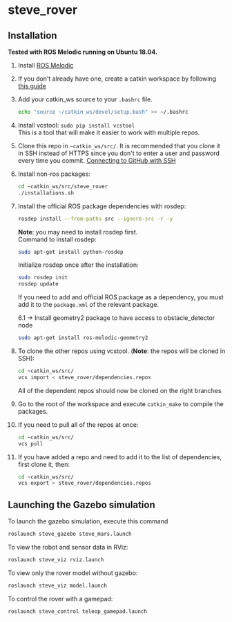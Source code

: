 # steve_rover

## Installation
**Tested with ROS Melodic running on Ubuntu 18.04.**
1. Install [ROS Melodic](http://wiki.ros.org/melodic/Installation/Ubuntu)

2. If you don't already have one, create a catkin workspace by following [this guide](http://wiki.ros.org/catkin/Tutorials/create_a_workspace)

3. Add your catkin_ws source to your `.bashrc` file.
    ```bash
    echo "source ~/catkin_ws/devel/setup.bash" >> ~/.bashrc
    ```

3. Install vcstool: `sudo pip install vcstool`<br>
    This is a tool that will make it easier to work with multiple repos. 

4. Clone this repo in `~catkin_ws/src/`. It is recommended that you clone it in SSH instead of HTTPS since you don't to enter a user and password every time you commit. [Connecting to GitHub with SSH](https://docs.github.com/en/github/authenticating-to-github/connecting-to-github-with-ssh)

5. Install non-ros packages:
    ```bash
    cd ~catkin_ws/src/steve_rover
    ./installations.sh
    ```

6. Install the official ROS package dependencies with rosdep: 
    ```bash
    rosdep install --from-paths src --ignore-src -r -y
    ```
    **Note**: you may need to install rosdep first.<br>
    Command to install rosdep:
    ```bash
    sudo apt-get install python-rosdep
    ```
    Initialize rosdep once after the installation:
    ```bash
    sudo rosdep init
    rosdep update
    ```
    If you need to add and official ROS package as a dependency, you must add it to the `package.xml` of the relevant package.

    6.1 -> Install geometry2 package to have access to obstacle_detector node
    ```bash
    sudo apt-get install ros-melodic-geometry2
    ```

7. To clone the other repos using vcstool. (**Note**: the repos will be cloned in SSH):
    ```bash
    cd ~catkin_ws/src/
    vcs import < steve_rover/dependencies.repos
    ```
    All of the dependent repos should now be cloned on the right branches

8. Go to the root of the workspace and execute `catkin_make` to compile the packages.

9. If you need to pull all of the repos at once:
    ```bash
    cd ~catkin_ws/src/
    vcs pull
    ```

10. If you have added a repo and need to add it to the list of dependencies, first clone it, then:
    ```bash
    cd ~catkin_ws/src/
    vcs export > steve_rover/dependencies.repos
    ```
## Launching the Gazebo simulation
To launch the gazebo simulation, execute this command
```bash
roslaunch steve_gazebo steve_mars.launch
```
To view the robot and sensor data in RViz:
```bash
roslaunch steve_viz rviz.launch
```
To view only the rover model without gazebo:
```bash
roslaunch steve_viz model.launch
```
To control the rover with a gamepad:
```bash
roslaunch steve_control teleop_gamepad.launch
```
